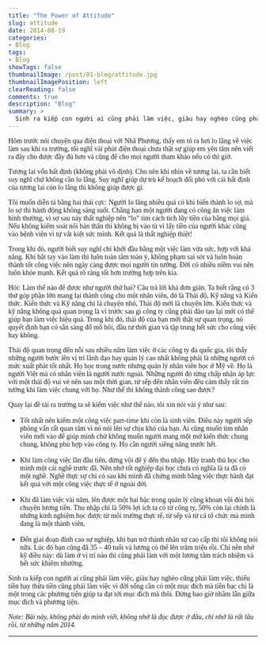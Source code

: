```yaml
---
title: "The Power of Attitude"
slug: attitude
date: 2014-08-19
categories:
- Blog
tags:
- Blog
showTags: false
thumbnailImage: /post/01-blog/attitude.jpg
thumbnailImagePosition: left
clearReading: false	
comments: true
description: "Blog"
summary: >
  Sinh ra kiếp con người ai cũng phải làm việc, giàu hay nghèo cũng phải làm việc, thiếu tiền hay thừa tiền cũng phải làm việc vì đời sống cần có một mục đích mà tiền bạc chỉ là...
---
```


<p style = "font-family:Lora; font-weight: 400">Hôm trước nói chuyện qua điện thoại với Nhã Phương, thấy em tỏ ra hơi lo lắng về việc làm sau khi ra trường, tôi nghĩ vài phút điện thoại chưa thật sự giúp em yên tâm nên viết ra đây cho được đầy đủ hơn và cũng để cho mọi người tham khảo nếu có thì giờ.</p>

<p style = "font-family:Lora; font-weight: 400">Tương lai vốn bất định (không phải vô định). Cho nên khi nhìn về tương lai, ta cần biết suy nghĩ chứ không cần lo lắng. Suy nghĩ giúp dự trù kế hoạch đối phó với cái bất định của tương lai còn lo lắng thì không giúp được gì.</p>

<p style = "font-family:Lora; font-weight: 400">Tôi muốn diễn tả bằng hai thái cực: Người lo lắng nhiều quá có khi biến thành lo sợ, mà lo sợ thì hành động không sáng suốt. Chẳng hạn một người đang có công ăn việc làm bình thường, vì sợ sau này thất nghiệp nên “lo” tìm cách tích lũy tiền của bằng mọi giá. Nếu không kiểm soát nổi bản thân thì không bị vào tù vì lấy tiền của người khác cũng vào bệnh viện vì tự vắt kiệt sức mình. Kết quả là thất nghiệp thiệt!</p>

<p style = "font-family:Lora; font-weight: 400">Trong khi đó, người biết suy nghĩ chỉ khởi đầu bằng một việc làm vừa sức, hợp với khả năng. Khi bắt tay vào làm thì luôn toàn tâm toàn ý, không phạm sai sót và luôn hoàn thành tốt công việc nên ngày càng được mọi người tin tưởng. Đời có nhiều niềm vui nên luôn khỏe mạnh. Kết quả rõ ràng tốt hơn trường hợp trên kia.</p>

<p style = "font-family:Lora; font-weight: 400">Hỏi: Làm thế nào để được như người thứ hai? Câu trả lời khá đơn giản. Ta biết rằng có 3 thứ góp phần lớn mang lại thành công cho một nhân viên, đó là Thái độ, Kỹ năng và Kiến thức. Kiến thức và Kỹ năng chỉ là chuyện nhỏ, Thái độ mới là chuyện lớn. Kiến thức và kỹ năng không quá quan trọng là vì trước sau gì công ty cũng phải đào tạo lại mới có thể giúp bạn làm việc hiệu quả. Trong khi đó, thái độ của bạn mới thật sự quan trọng, nó quyết định bạn có sẵn sàng đổ mồ hôi, đầu tư thời gian và tập trung hết sức cho công việc hay không.</p>

<p style = "font-family:Lora; font-weight: 400">Thái độ quan trọng đến nỗi sau nhiều năm làm việc ở các công ty đa quốc gia, tôi thấy những người bước lên vị trí lãnh đạo hay quản lý cao nhất không phải là những người có mức xuất phát tốt nhất. Họ học trong nước nhưng quản lý nhân viên học ở Mỹ về. Họ là người Việt mà có nhân viên là người nước ngoài. Những người đó từng chấp nhận áp lực với một thái độ vui vẻ nên sau một thời gian, từ sếp đến nhân viên đều cảm thấy rất tin tưởng khi làm việc chung với họ. Như thế thì không thành công sao được?</p>

<p style = "font-family:Lora; font-weight: 400">Quay lại đề tài ra trường ta sẽ kiếm việc như thế nào, tôi xin nói vài ý như sau:</p>

- <p style = "font-family:Lora; font-weight: 400">Tốt nhất nên kiếm một công việc part-time khi còn là sinh viên. Điều này người sếp phỏng vấn rất quan tâm vì nó nói lên sự chịu khó của bạn. Ai cũng muốn tìm nhân viên mới vào để giúp mình chứ không muốn người mang một mớ kiến thức chung chung, không phù hợp vào công ty. Họ cần người siêng năng trước hết.</p>

- <p style = "font-family:Lora; font-weight: 400">Khi làm công việc lần đầu tiên, đừng vội để ý đến thu nhập. Hãy tranh thủ học cho mình một cái nghề trước đã. Nên nhớ tốt nghiệp đại học chưa có nghĩa là ta đã có một nghề. Nghề thực sự chỉ có sau khi mình đã chứng minh bằng việc thực hành đạt kết quả với một công việc thực tế ở ngoài đời.</p>

- <p style = "font-family:Lora; font-weight: 400">Khi đã làm việc vài năm, lên được một hai bậc trong quản lý cũng khoan vội đòi hỏi chuyện lương tiền. Thu nhập chỉ là 50% lợi ích ta có từ công ty, 50% còn lại chính là những kinh nghiệm học được từ môi trường thực tế, từ sếp và từ cả tổ chức mà mình đang là một thành viên.</p>

- <p style = "font-family:Lora; font-weight: 400">Đến giai đoạn đỉnh cao sự nghiệp, khi bạn trở thành nhân sự cao cấp thì tôi không nói nữa. Lúc đó bạn cũng đã 35 – 40 tuổi và lương có thể lên trăm triệu rồi. Chỉ nên nhớ kỹ điều này: dù làm ở vị trí nào thì cũng phải làm với một lương tâm trách nhiệm và hết sức khiêm nhường.</p>

<p style = "font-family:Lora; font-weight: 400">Sinh ra kiếp con người ai cũng phải làm việc, giàu hay nghèo cũng phải làm việc, thiếu tiền hay thừa tiền cũng phải làm việc vì đời sống cần có một mục đích mà tiền bạc chỉ là một trong các phương tiện giúp ta đạt tới mục đích mà thôi. Đừng bao giờ nhầm lẫn giữa mục đích và phương tiện.</p>

<p style = "font-family:Lora; font-weight: 400"><i>Note: Bài này, không phải do mình viết, không nhớ là đọc được ở đâu, chỉ nhớ là rất lâu rồi, từ những năm 2014.</i></p>

---

